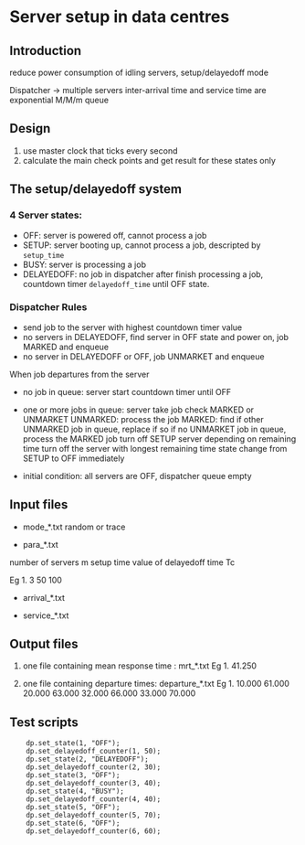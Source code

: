 # Server setup in data centres

## Introduction
reduce power consumption of idling servers, setup/delayedoff mode

Dispatcher -> multiple servers
inter-arrival time and service time are exponential
M/M/m queue

## Design

1. use master clock that ticks every second
2. calculate the main check points and get result for these states only





## The setup/delayedoff system

### 4 Server states: 
* OFF: server is powered off, cannot process a job
* SETUP: server booting up, cannot process a job, descripted by ```setup_time```
* BUSY: server is processing a job
* DELAYEDOFF: no job in dispatcher after finish processing a job, countdown timer ```delayedoff_time``` until OFF state.

### Dispatcher Rules
* send job to the server with highest countdown timer value
* no servers in DELAYEDOFF, find server in OFF state and power on, job MARKED and enqueue
* no server in DELAYEDOFF or OFF, job UNMARKET and enqueue

When job departures from the server
* no job in queue: server start countdown timer until OFF
* one or more jobs in queue: server take job check MARKED or UNMARKET
		UNMARKED: process the job
		MARKED: find if other UNMARKED job in queue, replace if so
			if no UNMARKET job in queue, process the MARKED job
					turn off SETUP server depending on remaining time
					turn off the server with longest remaining time
					state change from SETUP to OFF immediately

* initial condition: all servers are OFF, dispatcher queue empty

## Input files

* mode_*.txt
random or trace

* para_*.txt

number of servers m
setup time
value of delayedoff time Tc

Eg 1.
3
50
100

* arrival_*.txt


* service_*.txt


## Output files

1. one file containing mean response time : mrt_*.txt
Eg 1.
41.250

2. one file containing departure times: departure_*.txt
Eg 1.
10.000  61.000
20.000  63.000
32.000  66.000
33.000  70.000



## Test scripts

		dp.set_state(1, "OFF");
		dp.set_delayedoff_counter(1, 50);
		dp.set_state(2, "DELAYEDOFF");
		dp.set_delayedoff_counter(2, 30);
		dp.set_state(3, "OFF");
		dp.set_delayedoff_counter(3, 40);
		dp.set_state(4, "BUSY");
		dp.set_delayedoff_counter(4, 40);
		dp.set_state(5, "OFF");
		dp.set_delayedoff_counter(5, 70);
		dp.set_state(6, "OFF");
		dp.set_delayedoff_counter(6, 60);



